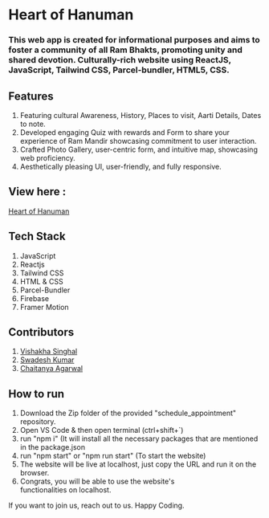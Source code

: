 # Heart of Hanuman
### This web app is created for informational purposes and aims to foster a community of all Ram Bhakts, promoting unity and shared devotion. Culturally-rich website using ReactJS, JavaScript, Tailwind CSS, Parcel-bundler, HTML5, CSS.

## Features
1) Featuring cultural Awareness, History, Places to visit, Aarti Details, Dates to note.
2) Developed engaging Quiz with rewards and Form to share your experience of Ram Mandir showcasing commitment to user interaction.
3) Crafted Photo Gallery, user-centric form, and intuitive map, showcasing web proficiency.
4) Aesthetically pleasing UI, user-friendly, and fully responsive.

## View here : 
[Heart of Hanuman](https://heart-of-hanuman.netlify.app)

## Tech Stack
1) JavaScript
2) Reactjs
3) Tailwind CSS
4) HTML & CSS
5) Parcel-Bundler
6) Firebase
7) Framer Motion

## Contributors
1) [Vishakha Singhal](https://www.linkedin.com/in/vishakha-singhal-18983b1bb/)
2) [Swadesh Kumar](https://www.linkedin.com/in/swadesh-kumar/)
3) [Chaitanya Agarwal](https://www.linkedin.com/in/chaitanyaag/)

## How to run 
1) Download the Zip folder of the provided "schedule_appointment" repository.
2) Open VS Code & then open terminal (ctrl+shift+`)
3) run "npm i" (It will install all the necessary packages that are mentioned in the package.json
4) run "npm start" or "npm run start" (To start the website)
5) The website will be live at localhost, just copy the URL and run it on the browser.
6) Congrats, you will be able to use the website's functionalities on localhost.

If you want to join us, reach out to us. Happy Coding. 
